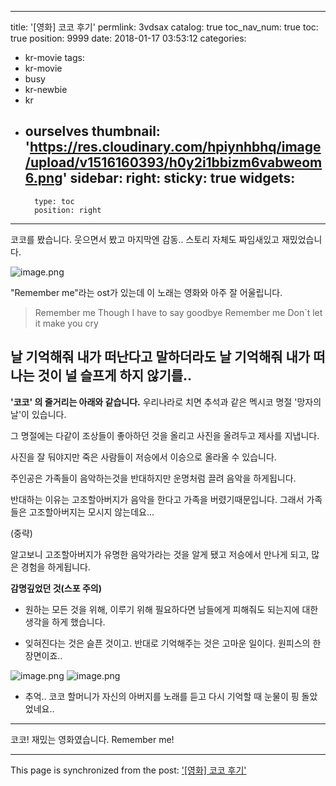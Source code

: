 
---
title: '[영화] 코코 후기'
permlink: 3vdsax
catalog: true
toc_nav_num: true
toc: true
position: 9999
date: 2018-01-17 03:53:12
categories:
- kr-movie
tags:
- kr-movie
- busy
- kr-newbie
- kr
- ourselves
thumbnail: 'https://res.cloudinary.com/hpiynhbhq/image/upload/v1516160393/h0y2i1bbizm6vabweom6.png'
sidebar:
    right:
        sticky: true
widgets:
    -
        type: toc
        position: right
---


코코를 봤습니다.
웃으면서 봤고 마지막엔 감동..
스토리 자체도 짜임새있고 재밌었습니다.

![image.png](https://res.cloudinary.com/hpiynhbhq/image/upload/v1516160393/h0y2i1bbizm6vabweom6.png)

"Remember me"라는 ost가 있는데
이 노래는 영화와 아주 잘 어울립니다.

> Remember me
Though I have to say goodbye
Remember me
Don`t let it make you cry

날 기억해줘
내가 떠난다고 말하더라도
날 기억해줘
내가 떠나는 것이 널 슬프게 하지 않기를..
-----------
**'코코' 의 줄거리는 아래와 같습니다.**
우리나라로 치면 추석과 같은
멕시코 명절 '망자의 날'이 있습니다.

그 명절에는 다같이 조상들이 좋아하던 것을 올리고
사진을 올려두고 제사를 지냅니다.

사진을 잘 둬야지만 죽은 사람들이
저승에서 이승으로 올라올 수 있습니다.

주인공은 가족들이 음악하는것을 반대하지만
운명처럼 끌려 음악을 하게됩니다.

반대하는 이유는 고조할아버지가 음악을 한다고 가족을 버렸기때문입니다. 
그래서 가족들은 고조할아버지는 모시지 않는데요...

(중략)

알고보니 고조할아버지가 유명한 음악가라는 것을 알게 됐고
저승에서 만나게 되고, 많은 경험을 하게됩니다.

**감명깊었던 것(스포 주의)**
* 원하는 모든 것을 위해, 이루기 위해 필요하다면 남들에게 피해줘도 되는지에 대한 생각을 하게 했습니다.

* 잊혀진다는 것은 슬픈 것이고. 반대로 기억해주는 것은 고마운 일이다.
원피스의 한 장면이죠..

![image.png](https://res.cloudinary.com/hpiynhbhq/image/upload/v1516161016/mujp3frxd8o8uswwbg6p.png)
![image.png](https://res.cloudinary.com/hpiynhbhq/image/upload/v1516161027/vtuigqpbqvad3yhsmzua.png)


* 추억..
코코 할머니가 자신의 아버지를 노래를 듣고
다시 기억할 때 눈물이 핑 돌았었네요..
---

코코! 
재밌는 영화였습니다.
Remember me!

- - -

This page is synchronized from the post: ['[영화] 코코 후기'](https://steemit.com/@jacobyu/3vdsax)
